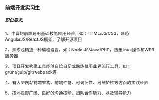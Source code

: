 ### 前端开发实习生

##### 职位要求:

1、丰富的前端通用基础技能应用经验，如：HTML/JS/CSS，熟悉AngularJS/ReactJS框架，了解开源项目 

2、熟练或精通一种编程语言，如：Node.JS/Java/PHP，熟悉linux操作和WEB服务器 

3、项目开发构建工具能够自给自足或熟练使用业界流行工具，如：grunt/gulp/git/webpack等 

4、有大型网站前端架构、前端性能、可访问性、可维护性等方面的实践经验 

5、技术视野广阔、良好的沟通技能，团队合作能力、以及辅导能力
